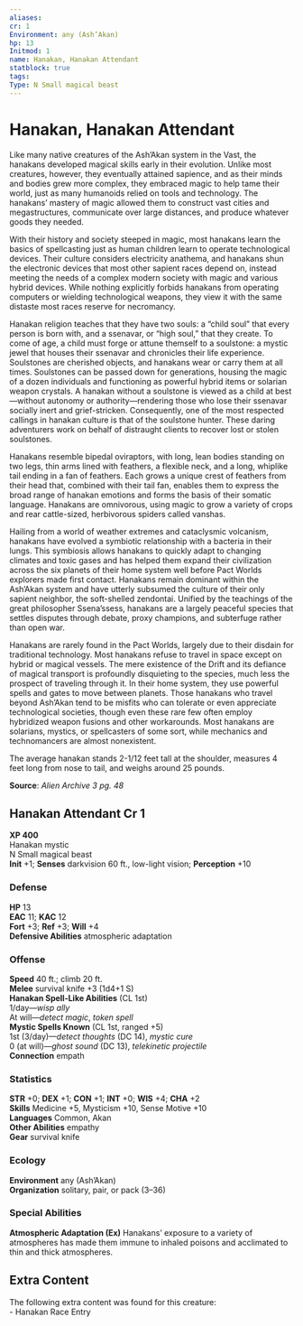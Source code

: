```yaml
---
aliases: 
cr: 1
Environment: any (Ash’Akan)
hp: 13
Initmod: 1
name: Hanakan, Hanakan Attendant
statblock: true
tags: 
Type: N Small magical beast
---
```


# Hanakan, Hanakan Attendant

Like many native creatures of the Ash’Akan system in the Vast, the hanakans developed magical skills early in their evolution. Unlike most creatures, however, they eventually attained sapience, and as their minds and bodies grew more complex, they embraced magic to help tame their world, just as many humanoids relied on tools and technology. The hanakans’ mastery of magic allowed them to construct vast cities and megastructures, communicate over large distances, and produce whatever goods they needed.

With their history and society steeped in magic, most hanakans learn the basics of spellcasting just as human children learn to operate technological devices. Their culture considers electricity anathema, and hanakans shun the electronic devices that most other sapient races depend on, instead meeting the needs of a complex modern society with magic and various hybrid devices. While nothing explicitly forbids hanakans from operating computers or wielding technological weapons, they view it with the same distaste most races reserve for necromancy.

Hanakan religion teaches that they have two souls: a “child soul” that every person is born with, and a ssenavar, or “high soul,” that they create. To come of age, a child must forge or attune themself to a soulstone: a mystic jewel that houses their ssenavar and chronicles their life experience. Soulstones are cherished objects, and hanakans wear or carry them at all times. Soulstones can be passed down for generations, housing the magic of a dozen individuals and functioning as powerful hybrid items or solarian weapon crystals. A hanakan without a soulstone is viewed as a child at best—without autonomy or authority—rendering those who lose their ssenavar socially inert and grief-stricken. Consequently, one of the most respected callings in hanakan culture is that of the soulstone hunter. These daring adventurers work on behalf of distraught clients to recover lost or stolen soulstones.

Hanakans resemble bipedal oviraptors, with long, lean bodies standing on two legs, thin arms lined with feathers, a flexible neck, and a long, whiplike tail ending in a fan of feathers. Each grows a unique crest of feathers from their head that, combined with their tail fan, enables them to express the broad range of hanakan emotions and forms the basis of their somatic language. Hanakans are omnivorous, using magic to grow a variety of crops and rear cattle-sized, herbivorous spiders called vanshas.

Hailing from a world of weather extremes and cataclysmic volcanism, hanakans have evolved a symbiotic relationship with a bacteria in their lungs. This symbiosis allows hanakans to quickly adapt to changing climates and toxic gases and has helped them expand their civilization across the six planets of their home system well before Pact Worlds explorers made first contact. Hanakans remain dominant within the Ash’Akan system and have utterly subsumed the culture of their only sapient neighbor, the soft-shelled zendontai. Unified by the teachings of the great philosopher Ssena’ssess, hanakans are a largely peaceful species that settles disputes through debate, proxy champions, and subterfuge rather than open war.

Hanakans are rarely found in the Pact Worlds, largely due to their disdain for traditional technology. Most hanakans refuse to travel in space except on hybrid or magical vessels. The mere existence of the Drift and its defiance of magical transport is profoundly disquieting to the species, much less the prospect of traveling through it. In their home system, they use powerful spells and gates to move between planets. Those hanakans who travel beyond Ash’Akan tend to be misfits who can tolerate or even appreciate technological societies, though even these rare few often employ hybridized weapon fusions and other workarounds. Most hanakans are solarians, mystics, or spellcasters of some sort, while mechanics and technomancers are almost nonexistent.

The average hanakan stands 2-1/12 feet tall at the shoulder, measures 4 feet long from nose to tail, and weighs around 25 pounds.

**Source**:  _Alien Archive 3 pg. 48_

## Hanakan Attendant Cr 1

**XP 400**  
Hanakan mystic  
N Small magical beast  
**Init** +1; **Senses** darkvision 60 ft., low-light vision; **Perception** +10  

### Defense

**HP** 13  
**EAC** 11; **KAC** 12  
**Fort** +3; **Ref** +3; **Will** +4  
**Defensive Abilities** atmospheric adaptation  

### Offense

**Speed** 40 ft.; climb 20 ft.  
**Melee** survival knife +3 (1d4+1 S)  
**Hanakan Spell-Like Abilities** (CL 1st)  
1/day—_wisp ally_  
At will—_detect magic_, _token spell_  
**Mystic Spells Known** (CL 1st, ranged +5)  
1st (3/day)—_detect thoughts_ (DC 14), _mystic cure_  
0 (at will)—_ghost sound_ (DC 13), _telekinetic projectile_  
**Connection** empath

### Statistics

**STR** +0; **DEX** +1; **CON** +1; **INT** +0; **WIS** +4; **CHA** +2  
**Skills** Medicine +5, Mysticism +10, Sense Motive +10  
**Languages** Common, Akan  
**Other Abilities** empathy  
**Gear** survival knife

### Ecology

**Environment** any (Ash’Akan)  
**Organization** solitary, pair, or pack (3–36)

### Special Abilities

**Atmospheric Adaptation (Ex)** Hanakans’ exposure to a variety of atmospheres has made them immune to inhaled poisons and acclimated to thin and thick atmospheres.

## Extra Content

The following extra content was found for this creature:  
\- Hanakan Race Entry
